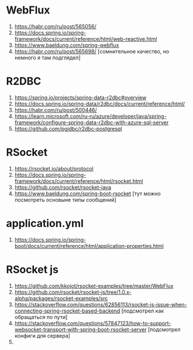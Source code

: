 # WebFlux 

1. https://habr.com/ru/post/565056/
2. https://docs.spring.io/spring-framework/docs/current/reference/html/web-reactive.html
3. https://www.baeldung.com/spring-webflux
4. https://habr.com/ru/post/565698/ [сомнительное качество, но немного я там подглядел]

# R2DBC

1. https://spring.io/projects/spring-data-r2dbc#overview
2. https://docs.spring.io/spring-data/r2dbc/docs/current/reference/html/
3. https://habr.com/ru/post/500446/
4. https://learn.microsoft.com/ru-ru/azure/developer/java/spring-framework/configure-spring-data-r2dbc-with-azure-sql-server
5. https://github.com/pgjdbc/r2dbc-postgresql

# RSocket 

1. https://rsocket.io/about/protocol
2. https://docs.spring.io/spring-framework/docs/current/reference/html/rsocket.html
3. https://github.com/rsocket/rsocket-java
4. https://www.baeldung.com/spring-boot-rsocket [тут можно посмотреть основыне типы сообщений]

# application.yml

1. https://docs.spring.io/spring-boot/docs/current/reference/html/application-properties.html


# RSocket js 

1. https://github.com/kkojot/rsocket-examples/tree/master/WebFlux
2. https://github.com/rsocket/rsocket-js/tree/1.0.x-alpha/packages/rsocket-examples/src
3. https://stackoverflow.com/questions/62856113/rsocket-js-issue-when-connecting-spring-rsocket-based-backend [подсмотрел как обращаться по пути]
4. https://stackoverflow.com/questions/57847123/how-to-support-websocket-transport-with-spring-boot-rsocket-server [подсмотрел конфиги для сервера]
5. 


